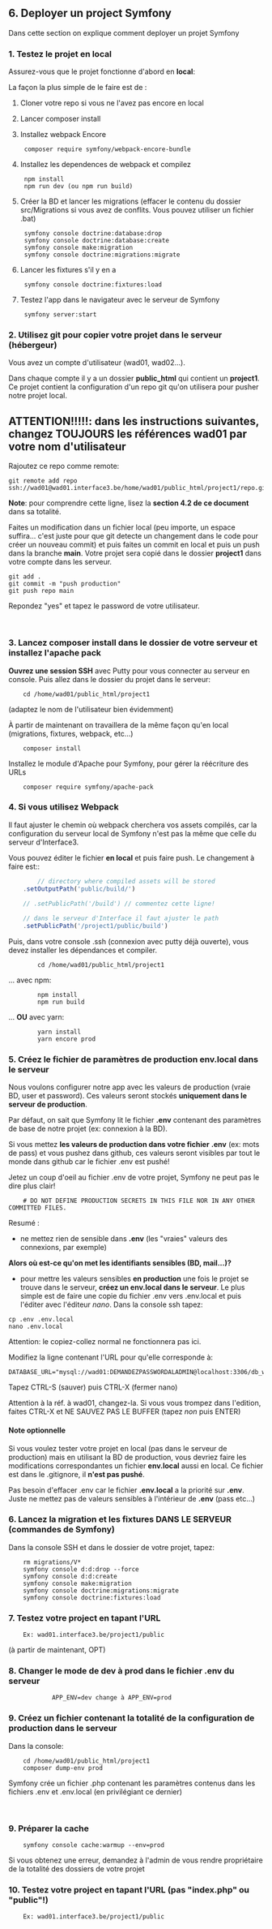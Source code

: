 ## 6. Deployer un project Symfony

Dans cette section on explique comment deployer un projet Symfony

### 1. Testez le projet en local ###

Assurez-vous que le projet fonctionne d'abord en **local**:

La façon la plus simple de le faire est de : 

1. Cloner votre repo si vous ne l'avez pas encore en local
2. Lancer composer install
3. Installez webpack Encore

        composer require symfony/webpack-encore-bundle

4. Installez les dependences de webpack et compilez

        npm install
        npm run dev (ou npm run build)


5. Créer la BD et lancer les migrations (effacer le contenu du dossier src/Migrations si vous avez de conflits. Vous pouvez utiliser un fichier .bat)

        symfony console doctrine:database:drop 
        symfony console doctrine:database:create
        symfony console make:migration
        symfony console doctrine:migrations:migrate

6. Lancer les fixtures s'il y en a

        symfony console doctrine:fixtures:load

7. Testez l'app dans le navigateur avec le serveur de Symfony 

        symfony server:start


### 2. Utilisez git pour copier votre projet dans le serveur (hébergeur) ###

Vous avez un compte d'utilisateur (wad01, wad02...). 

Dans chaque compte il y a un dossier **public_html** qui contient un **project1**.
Ce projet contient la configuration d'un repo git qu'on utilisera pour pusher notre projet local.

## ATTENTION!!!!!: dans les instructions suivantes, changez TOUJOURS les références **wad01** par votre nom d'utilisateur 

Rajoutez ce repo comme remote:

    git remote add repo ssh://wad01@wad01.interface3.be/home/wad01/public_html/project1/repo.git

**Note**: pour comprendre cette ligne, lisez la **section 4.2 de ce document** dans sa totalité.

Faites un modification dans un fichier local (peu importe, un espace suffira... c'est juste pour que git detecte un changement dans le code pour créer un nouveau commit) et puis faites un commit en local et puis un push dans la branche **main**. Votre projet sera copié dans le dossier **project1** dans votre compte dans les serveur.

```
git add .
git commit -m "push production"
git push repo main
```

Repondez "yes" et tapez le password de votre utilisateur.

<br>


### 3. Lancez **composer install dans le dossier de votre serveur** et installez l'apache pack ###

**Ouvrez une session SSH** avec Putty pour vous connecter au serveur en console. Puis allez dans le dossier du projet dans le serveur:

        cd /home/wad01/public_html/project1

(adaptez le nom de l'utilisateur bien évidemment)

À partir de maintenant on travaillera de la même façon qu'en local (migrations, fixtures, webpack, etc...)

        composer install

Installez le module d'Apache pour Symfony, pour gérer la réécriture des URLs

        composer require symfony/apache-pack 


### 4. Si vous utilisez Webpack ###

Il faut ajuster le chemin où webpack cherchera vos assets compilés, car la configuration du serveur local de Symfony n'est pas la même que celle du serveur d'Interface3.

Vous pouvez éditer le fichier **en local** et puis faire push. Le changement à faire est::

```js
        // directory where compiled assets will be stored
    .setOutputPath('public/build/')
    
    // .setPublicPath('/build') // commentez cette ligne!

    // dans le serveur d'Interface il faut ajuster le path
    .setPublicPath('/project1/public/build')
```

Puis, dans votre console .ssh (connexion avec putty déjà ouverte), vous devez installer les dépendances et compiler.

```
        cd /home/wad01/public_html/project1
```

... avec npm:

```
        npm install 
        npm run build
```
... **OU** avec yarn:

```
        yarn install
        yarn encore prod
```


### 5. Créez le fichier de paramètres de production env.local dans le serveur ###

Nous voulons configurer notre app avec les valeurs de production (vraie BD, user et password). Ces valeurs seront stockés **uniquement dans le serveur de production**. 

Par défaut, on sait que Symfony lit le fichier **.env** contenant des paramètres de base de notre projet (ex: connexion à la BD). 

Si vous mettez **les valeurs de production dans votre fichier** **.env** (ex: mots de pass) et vous pushez dans github, ces valeurs seront visibles par tout le monde dans github car le fichier .env est pushé!

Jetez un coup d'oeil au fichier .env de votre projet, Symfony ne peut pas le dire plus clair!

        # DO NOT DEFINE PRODUCTION SECRETS IN THIS FILE NOR IN ANY OTHER COMMITTED FILES.

Resumé : 

- ne mettez rien de sensible dans **.env** (les "vraies" valeurs des connexions, par exemple)
  
**Alors où est-ce qu'on met les identifiants sensibles (BD, mail...)?**

- pour mettre les valeurs sensibles **en production** une fois le projet se trouve dans le serveur, **créez un env.local dans le serveur**.
Le plus simple est de faire une copie du fichier .env vers .env.local et puis l'éditer avec l'éditeur *nano*.
Dans la console ssh tapez:

```
cp .env .env.local
nano .env.local 
```

Attention: le copiez-collez normal ne fonctionnera pas ici.

Modifiez la ligne contenant l'URL pour qu'elle corresponde à:

```
DATABASE_URL="mysql://wad01:DEMANDEZPASSWORDALADMIN@localhost:3306/db_wad01" 
```

Tapez CTRL-S (sauver) puis CTRL-X (fermer nano)

Attention à la réf. à wad01, changez-la. Si vous vous trompez dans l'edition, faites CTRL-X et NE SAUVEZ PAS LE BUFFER (tapez *non* puis ENTER)

#### Note optionnelle 

Si vous voulez tester votre projet en local (pas dans le serveur de production) mais en utilisant la BD de production, vous devriez faire les modifications correspondantes un fichier **env.local** aussi en local. Ce fichier est dans le .gitignore, il **n'est pas pushé**.

Pas besoin d'effacer .env car le fichier **.env.local** a la priorité sur **.env**. Juste ne mettez pas de valeurs sensibles à l'intérieur de **.env** (pass etc...)



### 6. Lancez la migration et les fixtures DANS LE SERVEUR (commandes de Symfony) ###

Dans la console SSH et dans le dossier de votre projet, tapez:

        rm migrations/V*
        symfony console d:d:drop --force
        symfony console d:d:create 
        symfony console make:migration
        symfony console doctrine:migrations:migrate
        symfony console doctrine:fixtures:load


### 7. Testez votre project en tapant l'URL ###

        Ex: wad01.interface3.be/project1/public


(à partir de maintenant, OPT)

### 8. Changer le mode de **dev** à **prod** dans le fichier **.env** du serveur ####

                APP_ENV=dev change à APP_ENV=prod

### 9. Créez un fichier contenant la totalité de la configuration de production dans le serveur ###

Dans la console: 

        cd /home/wad01/public_html/project1
        composer dump-env prod

Symfony crée un fichier .php contenant les paramètres contenus dans les fichiers .env et .env.local (en privilégiant ce dernier)

<br>

   
### 9. Préparer la cache

        symfony console cache:warmup --env=prod

Si vous obtenez une erreur, demandez à l'admin de vous rendre propriétaire de la totalité des dossiers de votre projet

### 10. Testez votre project en tapant l'URL (pas "index.php" ou "public"!) ###

        Ex: wad01.interface3.be/project1/public

<br>



